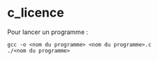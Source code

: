 # c_licence

Pour lancer un programme :
```
gcc -o <nom du programme> <nom du programme>.c
./<nom du programme>
```
